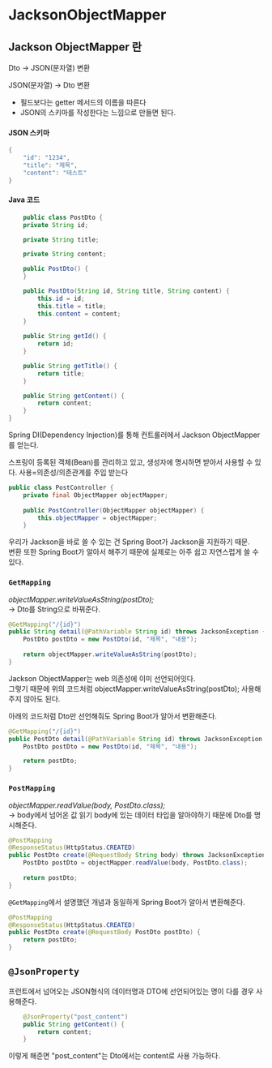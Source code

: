 # JacksonObjectMapper

## Jackson ObjectMapper 란

Dto → JSON(문자열) 변환

JSON(문자열) → Dto 변환

* 필드보다는 getter 메서드의 이름을 따른다
* JSON의 스키마를 작성한다는 느낌으로 만들면 된다.

#### JSON 스키마

```java
{
	"id": "1234",
	"title": "제목",
	"content": "테스트"
}
```

#### Java 코드

```java
	public class PostDto {
	private String id;

	private String title;

	private String content;

	public PostDto() {
	}

	public PostDto(String id, String title, String content) {
		this.id = id;
		this.title = title;
		this.content = content;
	}
	
	public String getId() {
		return id;
	}

	public String getTitle() {
		return title;
	}

	public String getContent() {
		return content;
	}
}
```

Spring DI(Dependency Injection)를 통해 컨트롤러에서 Jackson ObjectMapper를 얻는다.

&#x20;스프링이 등록된 객체(Bean)를 관리하고 있고, 생성자에 명시하면 받아서 사용할 수 있다. 사용=의존성/의존관계를 주입 받는다

```java
public class PostController {
	private final ObjectMapper objectMapper;
	
	public PostController(ObjectMapper objectMapper) {
		this.objectMapper = objectMapper;
	}
```

우리가 Jackson을 바로 쓸 수 있는 건 Spring Boot가 Jackson을 지원하기 때문.\
변환 또한 Spring Boot가 알아서 해주기 때문에 실제로는 아주 쉽고 자연스럽게 쓸 수 있다.

### `GetMapping`

_objectMapper.writeValueAsString(postDto);_  \
→ Dto를 String으로 바꿔준다.

```java
@GetMapping("/{id}")
public String detail(@PathVariable String id) throws JacksonException {
    PostDto postDto = new PostDto(id, "제목", "내용");
		
	return objectMapper.writeValueAsString(postDto);
}
```

Jackson ObjectMapper는 web 의존성에 이미 선언되어잇다.\
그렇기 때문에 위의 코드처럼 objectMapper.writeValueAsString(postDto); 사용해주지 않아도 된다.

아래의 코드처럼 Dto만 선언해줘도 Spring Boot가 알아서 변환해준다.

```java
@GetMapping("/{id}")
public PostDto detail(@PathVariable String id) throws JacksonException {
    PostDto postDto = new PostDto(id, "제목", "내용");

    return postDto;
}
```

### `PostMapping`

_objectMapper.readValue(body, PostDto.class);_  \
→ body에서 넘어온 값 읽기 body에 있는 데이터 타입을 알아야하기 때문에 Dto를 명시해준다.

```java
@PostMapping
@ResponseStatus(HttpStatus.CREATED)
public PostDto create(@RequestBody String body) throws JacksonException {
	PostDto postDto = objectMapper.readValue(body, PostDto.class);
	
	return postDto;
}
```

`@GetMapping`에서 설명했던 개념과 동일하게 Spring Boot가 알아서 변환해준다.

```java
@PostMapping
@ResponseStatus(HttpStatus.CREATED)
public PostDto create(@RequestBody PostDto postDto) {
	return postDto;
}
```

## `@JsonProperty`

프런트에서 넘어오는 JSON형식의 데이터명과 DTO에 선언되어있는 명이 다를 경우 사용해준다.

```java
    @JsonProperty("post_content")
    public String getContent() {
        return content;
    }
```

이렇게 해준면 "post\_content"는 Dto에서는 content로 사용 가능하다.
